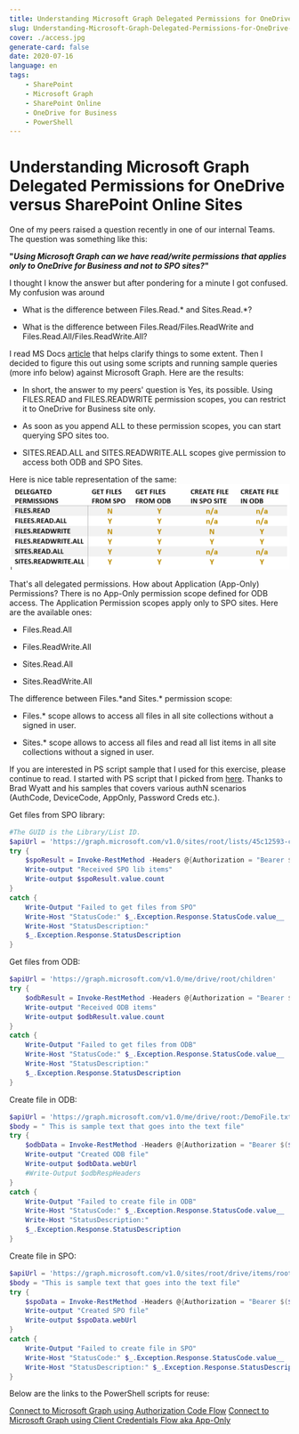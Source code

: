 ```yaml
---
title: Understanding Microsoft Graph Delegated Permissions for OneDrive versus SharePoint Online Sites
slug: Understanding-Microsoft-Graph-Delegated-Permissions-for-OneDrive-versus-SharePoint-Online-Sites
cover: ./access.jpg
generate-card: false
date: 2020-07-16
language: en
tags:
    - SharePoint
    - Microsoft Graph
    - SharePoint Online
    - OneDrive for Business
    - PowerShell
---
```


Understanding Microsoft Graph Delegated Permissions for OneDrive versus SharePoint Online Sites 
===============================================================================================

One of my peers raised a question recently in one of our internal Teams.
The question was something like this:

**"*Using Microsoft Graph can we have read/write permissions that applies only to OneDrive for Business and not to SPO sites?*"**

I thought I know the answer but after pondering for a minute I got
confused. My confusion was around

- What is the difference between Files.Read.\* and Sites.Read.\*?

- What is the difference between Files.Read/Files.ReadWrite and Files.Read.All/Files.ReadWrite.All?

I read MS Docs
[article](https://docs.microsoft.com/en-us/onedrive/developer/rest-api/concepts/permissions_reference?view=odsp-graph-online)
that helps clarify things to some extent. Then I decided to figure this
out using some scripts and running sample queries (more info below)
against Microsoft Graph. Here are the results:

-   In short, the answer to my peers' question is Yes, its possible.
    Using FILES.READ and FILES.READWRITE permission scopes, you can
    restrict it to OneDrive for Business site only.

-   As soon as you append ALL to these permission scopes, you can start
    querying SPO sites too.

-   SITES.READ.ALL and SITES.READWRITE.ALL scopes give permission to
    access both ODB and SPO Sites.

Here is nice table representation of the same:
![PermissionScopes Results](./permscopes-results.png)

That's all delegated permissions. How about Application (App-Only)
Permissions? There is no App-Only permission scope defined for ODB
access. The Application Permission scopes apply only to SPO sites. Here
are the available ones:

-   Files.Read.All

-   Files.ReadWrite.All

-   Sites.Read.All

-   Sites.ReadWrite.All

The difference between Files.\*and Sites.\* permission scope:

-   Files.\* scope allows to access all files in all site collections
    without a signed in user.

-   Sites.\* scope allows to access all files and read all list items in
    all site collections without a signed in user.

If you are interested in PS script sample that I used for this exercise,
please continue to read. I started with PS script that I picked from
[here](https://www.thelazyadministrator.com/2019/07/22/connect-and-navigate-the-microsoft-graph-api-with-powershell/).
Thanks to Brad Wyatt and his samples that covers various authN scenarios
(AuthCode, DeviceCode, AppOnly, Password Creds etc.).

Get files from SPO library:
```powershell
#The GUID is the Library/List ID.
$apiUrl = 'https://graph.microsoft.com/v1.0/sites/root/lists/45c12593-c895-478c-916c-15c6368a40dc/items'
try {
    $spoResult = Invoke-RestMethod -Headers @{Authorization = "Bearer $($Tokenresponse.access_token)"} -Uri $apiUrl -Method Get
    Write-output "Received SPO lib items"
    Write-output $spoResult.value.count
}
catch {
    Write-Output "Failed to get files from SPO"    
    Write-Host "StatusCode:" $_.Exception.Response.StatusCode.value__
    Write-Host "StatusDescription:"
    $_.Exception.Response.StatusDescription
}
```

Get files from ODB:
```powershell
$apiUrl = 'https://graph.microsoft.com/v1.0/me/drive/root/children'
try {
    $odbResult = Invoke-RestMethod -Headers @{Authorization = "Bearer $($Tokenresponse.access_token)"} -Uri $apiUrl -Method Get
    Write-output "Received ODB items"
    Write-output $odbResult.value.count
}
catch {    
    Write-Output "Failed to get files from ODB"
    Write-Host "StatusCode:" $_.Exception.Response.StatusCode.value__
    Write-Host "StatusDescription:"
    $_.Exception.Response.StatusDescription
}
```

Create file in ODB:
```powershell
$apiUrl = 'https://graph.microsoft.com/v1.0/me/drive/root:/DemoFile.txt:/content'
$body = " This is sample text that goes into the text file"
try {
    $odbData = Invoke-RestMethod -Headers @{Authorization = "Bearer $($Tokenresponse.access_token)"} -Uri $apiUrl -Method Put -Body $body -ContentType "text/plain" -ResponseHeadersVariable odbRespHeaders
    Write-output "Created ODB file"
    Write-output $odbData.webUrl
    #Write-Output $odbRespHeaders
}
catch {
    Write-Output "Failed to create file in ODB"
    Write-Host "StatusCode:" $_.Exception.Response.StatusCode.value__
    Write-Host "StatusDescription:"
    $_.Exception.Response.StatusDescription
}
```

Create file in SPO:
```powershell
$apiUrl = 'https://graph.microsoft.com/v1.0/sites/root/drive/items/root:/DemoFile.txt:/content'
$body = "This is sample text that goes into the text file"
try {
    $spoData = Invoke-RestMethod -Headers @{Authorization = "Bearer $($Tokenresponse.access_token)"} -Uri $apiUrl -Method Put -Body $body -ContentType "text/plain" -ResponseHeadersVariable spoRespHeaders
    Write-output "Created SPO file"
    Write-output $spoData.webUrl
}
catch {
    Write-Output "Failed to create file in SPO"
    Write-Host "StatusCode:" $_.Exception.Response.StatusCode.value__
    Write-Host "StatusDescription:" $_.Exception.Response.StatusDescription
}
```

Below are the links to the PowerShell scripts for reuse:

[Connect to Microsoft Graph using Authorization Code Flow](https://gist.github.com/svarukala/81534c815d6affbd47d472bf24ebf9d7#file-connect-msgraphauthcodeodbvsspoperms-ps1)
[Connect to Microsoft Graph using Client Credentials Flow aka App-Only](https://gist.github.com/svarukala/0d8218d423ac47e48457fb44eb54cd38#file-connect-msgraphapponlyodbvsspoperms-ps1)